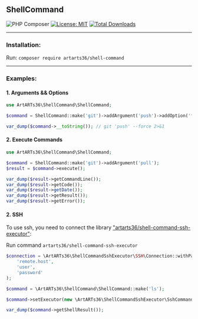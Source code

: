 ShellCommand
----

![PHP Composer](https://github.com/ArtARTs36/ShellCommand/workflows/Testing/badge.svg?branch=master)
[![License: MIT](https://img.shields.io/badge/License-MIT-yellow.svg)](https://opensource.org/licenses/MIT)
<a href="https://poser.pugx.org/artarts36/pushall-sender/d/total.svg">
    <img src="https://poser.pugx.org/artarts36/shell-command/d/total.svg" alt="Total Downloads">
</a>

----

### Installation:

Run: `composer require artarts36/shell-command`

---

### Examples:

#### 1. Arguments && Options

```php
use ArtARTs36\ShellCommand\ShellCommand;

$command = ShellCommand::make('git')->addArgument('push')->addOption('force');

var_dump($command->__toString()); // git 'push' --force 2>&1
```

#### 2. Execute Commands

```php
use ArtARTs36\ShellCommand\ShellCommand;

$command = ShellCommand::make('git')->addArgument('pull');
$result = $command->execute();

var_dump($result->getCommandLine());
var_dump($result->getCode());
var_dump($result->getDate());
var_dump($result->getResult());
var_dump($result->getError());
```

#### 2. SSH

To use ssh, you need to connect the library ["artarts36/shell-command-ssh-executor"](https://github.com/ArtARTs36/php-shell-command-ssh-executor):

Run command `artarts36/shell-command-ssh-executor`

```php
$connection = \ArtARTs36\ShellCommandSshExecutor\SSH\Connection::withPassword(
    'remote.host',
    'user',
    'password'
);

$command = \ArtARTs36\ShellCommand\ShellCommand::make('ls');

$command->setExecutor(new \ArtARTs36\ShellCommandSshExecutor\SshCommandExecutor($connection));

var_dump($command->getShellResult());
```
